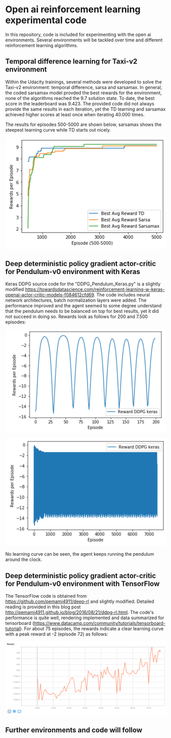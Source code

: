 # Open ai reinforcement learning experimental code
In this repository, code is included for experimenting with the open ai environments. Several environments will be tackled over time and different reinforcement learning algorithms.


## Temporal difference learning for Taxi-v2 environment

Within the Udacity trainings, several methods were developed to solve the Taxi-v2 environment: temporal difference, sarsa and sarsamax. In general, the coded sarsamax model provded the best rewards for the environment, none of the algorithms reached the 9.7 solution state. To date, the best score in the leaderboard was 9.423. The provided code did not always provide the same results in each iteration, yet the TD learning and sarsamax achieved higher scores at least once when iterating 40.000 times.

The results for episodes 500-5000 are shown below, sarsamax shows the steepest learning curve while TD starts out nicely.

![Taxi-v2 best average rewards](https://github.com/manuelfreude/openai-reinforcement-learning/blob/master/Taxi-v2_rewards.png)

## Deep deterministic policy gradient actor-critic for Pendulum-v0 environment with Keras
Keras DDPG source code for the "DDPG_Pendulum_Keras.py" is a slightly modified https://towardsdatascience.com/reinforcement-learning-w-keras-openai-actor-critic-models-f084612cfd69. The code includes neural network architectures, batch normalization layers were added. The performance improved and the agent seemed to some degree understand that the pendulum needs to be balanced on top for best results, yet it did not succeed in doing so. Rewards look as follows for 200 and 7.500 episodes:

![keras 200 episodes rewards](https://github.com/manuelfreude/openai-reinforcement-learning/blob/master/keras_reward_200.png)

![keras 7.500 episodes rewards](https://github.com/manuelfreude/openai-reinforcement-learning/blob/master/keras_reward_7500.png)

No learning curve can be seen, the agent keeps running the pendulum around the clock.

## Deep deterministic policy gradient actor-critic for Pendulum-v0 environment with TensorFlow

The TensorFlow code is obtained from https://github.com/pemami4911/deep-rl and slightly modified. Detailed reading is provided in this blog post http://pemami4911.github.io/blog/2016/08/21/ddpg-rl.html. The code's performance is quite well, rendering implemented and data summarized for tensorboard (https://www.datacamp.com/community/tutorials/tensorboard-tutorial). For about 75 episodes, the rewards indicate a clear learning curve with a peak reward at -2 (episode 72) as follows:

![ddpg tf rewards](https://github.com/manuelfreude/openai-reinforcement-learning/blob/master/ddpg_tf_rewards.png)

## Further environments and code will follow
